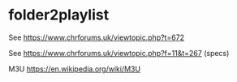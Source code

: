 # folder2playlist



See https://www.chrforums.uk/viewtopic.php?t=672

See https://www.chrforums.uk/viewtopic.php?f=11&t=267 (specs)

M3U https://en.wikipedia.org/wiki/M3U
